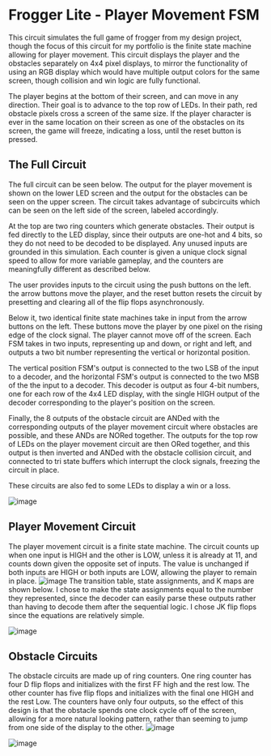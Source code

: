 # Frogger Lite - Player Movement FSM
This circuit simulates the full game of frogger from my design project, though the focus of this circuit for my portfolio is the finite state machine allowing for player movement. This circuit displays the player and the obstacles separately on 4x4 pixel displays, to mirror the functionality of using an RGB display which would have multiple output colors for the same screen, though collision and win logic are fully functional.

The player begins at the bottom of their screen, and can move in any direction. Their goal is to advance to the top row of LEDs. In their path, red obstacle pixels cross a screen of the same size. If the player character is ever in the same location on their screen as one of the obstacles on its screen, the game will freeze, indicating a loss, until the reset button is pressed.
## The Full Circuit
The full circuit can be seen below. The output for the player movement is shown on the lower LED screen and the output for the obstacles can be seen on the upper screen. The circuit takes advantage of subcircuits which can be seen on the left side of the screen, labeled accordingly.

At the top are two ring counters which generate obstacles. Their output is fed directly to the LED display, since their outputs are one-hot and 4 bits, so they do not need to be decoded to be displayed. Any unused inputs are grounded in this simulation. Each counter is given a unique clock signal speed to allow for more variable gameplay, and the counters are meaningfully different as described below.

The user provides inputs to the circuit using the push buttons on the left. the arrow buttons move the player, and the reset button resets the circuit by presetting and clearing all of the flip flops asynchronously.

Below it, two identical finite state machines take in input from the arrow buttons on the left. These buttons move the player by one pixel on the rising edge of the clock signal. The player cannot move off of the screen. Each FSM takes in two inputs, representing up and down, or right and left, and outputs a two bit number representing the vertical or horizontal position. 

The vertical position FSM's output is connected to the two LSB of the input to a decoder, and the horizontal FSM's output is connected to the two MSB of the the input to a decoder. This decoder is output as four 4-bit numbers, one for each row of the 4x4 LED display, with the single HIGH output of the decoder corresponding to the player's position on the screen.

Finally, the 8 outputs of the obstacle circuit are ANDed with the corresponding outputs of the player movement circuit where obstacles are possible, and these ANDs are NORed together. The outputs for the top row of LEDs on the player movement circuit are then ORed together, and this output is then inverted and ANDed with the obstacle collision circuit, and connected to tri state buffers which interrupt the clock signals, freezing the circuit in place.

These circuits are also fed to some LEDs to display a win or a loss.

![image](https://github.com/user-attachments/assets/031760e1-44f2-439b-9b41-cc7287707d42)

## Player Movement Circuit
The player movement circuit is a finite state machine. The circuit counts up when one input is HIGH and the other is LOW, unless it is already at 11, and counts down given the opposite set of inputs. The value is unchanged if both inputs are HIGH or both inputs are LOW, allowing the player to remain in place.
![image](https://github.com/user-attachments/assets/6190fcee-512d-44dc-839e-f61731b32f62)
The transition table, state assignments, and K maps are shown below. I chose to make the state assignments equal to the number they represented, since the decoder can easily parse these outputs rather than having to decode them after the sequential logic. I chose JK flip flops since the equations are relatively simple.

![image](https://github.com/user-attachments/assets/609e73f7-8861-4d50-bbaa-49915a55712e)

## Obstacle Circuits
The obstacle circuits are made up of ring counters. One ring counter has four D flip flops and initializes with the first FF high and the rest low. The other counter has five flip flops and initializes with the final one HIGH and the rest Low. The counters have only four outputs, so the effect of this design is that the obstacle spends one clock cycle off of the screen, allowing for a more natural looking pattern, rather than seeming to jump from one side of the display to the other.
![image](https://github.com/user-attachments/assets/ca01f357-5545-425b-b803-bb318192b547)

![image](https://github.com/user-attachments/assets/d2f5e0ec-ffa8-4ce5-9b06-391d65cc861d)
